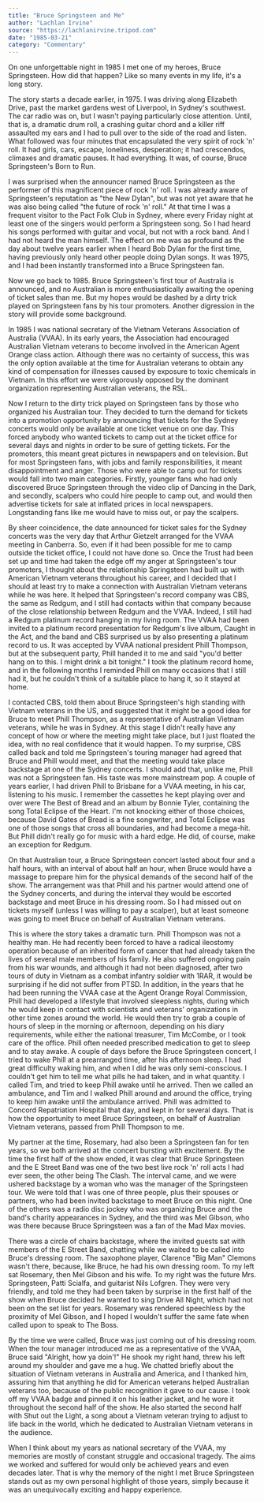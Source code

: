 ```yaml
---
title: "Bruce Springsteen and Me"
author: "Lachlan Irvine"
source: "https://lachlanirvine.tripod.com"
date: "1985-03-21"
category: "Commentary"
---
```


On one unforgettable night in 1985 I met one of my heroes, Bruce Springsteen. How did that happen? Like so many events in my life, it's a long story.

The story starts a decade earlier, in 1975. I was driving along Elizabeth Drive, past the market gardens west of Liverpool, in Sydney's southwest. The car radio was on, but I wasn't paying particularly close attention. Until, that is, a dramatic drum roll, a crashing guitar chord and a killer riff assaulted my ears and I had to pull over to the side of the road and listen. What followed was four minutes that encapsulated the very spirit of rock 'n' roll. It had girls, cars, escape, loneliness, desperation; it had crescendos, climaxes and dramatic pauses. It had everything. It was, of course, Bruce Springsteen's Born to Run.

I was surprised when the announcer named Bruce Springsteen as the performer of this magnificent piece of rock 'n' roll. I was already aware of Springsteen's reputation as "the New Dylan", but was not yet aware that he was also being called "the future of rock 'n' roll." At that time I was a frequent visitor to the Pact Folk Club in Sydney, where every Friday night at least one of the singers would perform a Springsteen song. So I had heard his songs performed with guitar and vocal, but not with a rock band. And I had not heard the man himself. The effect on me was as profound as the day about twelve years earlier when I heard Bob Dylan for the first time, having previously only heard other people doing Dylan songs. It was 1975, and I had been instantly transformed into a Bruce Springsteen fan.

Now we go back to 1985. Bruce Springsteen's first tour of Australia is announced, and no Australian is more enthusiastically awaiting the opening of ticket sales than me. But my hopes would be dashed by a dirty trick played on Springsteen fans by his tour promoters. Another digression in the story will provide some background.

In 1985 I was national secretary of the Vietnam Veterans Association of Australia (VVAA). In its early years, the Association had encouraged Australian Vietnam veterans to become involved in the American Agent Orange class action. Although there was no certainty of success, this was the only option available at the time for Australian veterans to obtain any kind of compensation for illnesses caused by exposure to toxic chemicals in Vietnam. In this effort we were vigorously opposed by the dominant organization representing Australian veterans, the RSL.

Now I return to the dirty trick played on Springsteen fans by those who organized his Australian tour. They decided to turn the demand for tickets into a promotion opportunity by announcing that tickets for the Sydney concerts would only be available at one ticket venue on one day. This forced anybody who wanted tickets to camp out at the ticket office for several days and nights in order to be sure of getting tickets. For the promoters, this meant great pictures in newspapers and on television. But for most Springsteen fans, with jobs and family responsibilities, it meant disappointment and anger. Those who were able to camp out for tickets would fall into two main categories. Firstly, younger fans who had only discovered Bruce Springsteen through the video clip of Dancing in the Dark, and secondly, scalpers who could hire people to camp out, and would then advertise tickets for sale at inflated prices in local newspapers. Longstanding fans like me would have to miss out, or pay the scalpers.

By sheer coincidence, the date announced for ticket sales for the Sydney concerts was the very day that Arthur Gietzelt arranged for the VVAA meeting in Canberra. So, even if it had been possible for me to camp outside the ticket office, I could not have done so. Once the Trust had been set up and time had taken the edge off my anger at Springsteen's tour promoters, I thought about the relationship Springsteen had built up with American Vietnam veterans throughout his career, and I decided that I should at least try to make a connection with Australian Vietnam veterans while he was here. It helped that Springsteen's record company was CBS, the same as Redgum, and I still had contacts within that company because of the close relationship between Redgum and the VVAA. Indeed, I still had a Redgum platinum record hanging in my living room. The VVAA had been invited to a platinum record presentation for Redgum's live album, Caught in the Act, and the band and CBS surprised us by also presenting a platinum record to us. It was accepted by VVAA national president Phill Thompson, but at the subsequent party, Phill handed it to me and said "you'd better hang on to this. I might drink a bit tonight." I took the platinum record home, and in the following months I reminded Phill on many occasions that I still had it, but he couldn't think of a suitable place to hang it, so it stayed at home.

I contacted CBS, told them about Bruce Springsteen's high standing with Vietnam veterans in the US, and suggested that it might be a good idea for Bruce to meet Phill Thompson, as a representative of Australian Vietnam veterans, while he was in Sydney. At this stage I didn't really have any concept of how or where the meeting might take place, but I just floated the idea, with no real confidence that it would happen. To my surprise, CBS called back and told me Springsteen's touring manager had agreed that Bruce and Phill would meet, and that the meeting would take place backstage at one of the Sydney concerts. I should add that, unlike me, Phill was not a Springsteen fan. His taste was more mainstream pop. A couple of years earlier, I had driven Phill to Brisbane for a VVAA meeting, in his car, listening to his music. I remember the cassettes he kept playing over and over were The Best of Bread and an album by Bonnie Tyler, containing the song Total Eclipse of the Heart. I'm not knocking either of those choices, because David Gates of Bread is a fine songwriter, and Total Eclipse was one of those songs that cross all boundaries, and had become a mega-hit. But Phill didn't really go for music with a hard edge. He did, of course, make an exception for Redgum.

On that Australian tour, a Bruce Springsteen concert lasted about four and a half hours, with an interval of about half an hour, when Bruce would have a massage to prepare him for the physical demands of the second half of the show. The arrangement was that Phill and his partner would attend one of the Sydney concerts, and during the interval they would be escorted backstage and meet Bruce in his dressing room. So I had missed out on tickets myself (unless I was willing to pay a scalper), but at least someone was going to meet Bruce on behalf of Australian Vietnam veterans.

This is where the story takes a dramatic turn. Phill Thompson was not a healthy man. He had recently been forced to have a radical ileostomy operation because of an inherited form of cancer that had already taken the lives of several male members of his family. He also suffered ongoing pain from his war wounds, and although it had not been diagnosed, after two tours of duty in Vietnam as a combat infantry soldier with 1RAR, it would be surprising if he did not suffer from PTSD. In addition, in the years that he had been running the VVAA case at the Agent Orange Royal Commission, Phill had developed a lifestyle that involved sleepless nights, during which he would keep in contact with scientists and veterans' organizations in other time zones around the world. He would then try to grab a couple of hours of sleep in the morning or afternoon, depending on his diary requirements, while either the national treasurer, Tim McCombe, or I took care of the office. Phill often needed prescribed medication to get to sleep and to stay awake. A couple of days before the Bruce Springsteen concert, I tried to wake Phill at a prearranged time, after his afternoon sleep. I had great difficulty waking him, and when I did he was only semi-conscious. I couldn't get him to tell me what pills he had taken, and in what quantity. I called Tim, and tried to keep Phill awake until he arrived. Then we called an ambulance, and Tim and I walked Phill around and around the office, trying to keep him awake until the ambulance arrived. Phill was admitted to Concord Repatriation Hospital that day, and kept in for several days. That is how the opportunity to meet Bruce Springsteen, on behalf of Australian Vietnam veterans, passed from Phill Thompson to me.

My partner at the time, Rosemary, had also been a Springsteen fan for ten years, so we both arrived at the concert bursting with excitement. By the time the first half of the show ended, it was clear that Bruce Springsteen and the E Street Band was one of the two best live rock 'n' roll acts I had ever seen, the other being The Clash. The interval came, and we were ushered backstage by a woman who was the manager of the Springsteen tour. We were told that I was one of three people, plus their spouses or partners, who had been invited backstage to meet Bruce on this night. One of the others was a radio disc jockey who was organizing Bruce and the band's charity appearances in Sydney, and the third was Mel Gibson, who was there because Bruce Springsteen was a fan of the Mad Max movies.

There was a circle of chairs backstage, where the invited guests sat with members of the E Street Band, chatting while we waited to be called into Bruce's dressing room. The saxophone player, Clarence "Big Man" Clemons wasn't there, because, like Bruce, he had his own dressing room. To my left sat Rosemary, then Mel Gibson and his wife. To my right was the future Mrs. Springsteen, Patti Scialfa, and guitarist Nils Lofgren. They were very friendly, and told me they had been taken by surprise in the first half of the show when Bruce decided he wanted to sing Drive All Night, which had not been on the set list for years. Rosemary was rendered speechless by the proximity of Mel Gibson, and I hoped I wouldn't suffer the same fate when called upon to speak to The Boss.

By the time we were called, Bruce was just coming out of his dressing room. When the tour manager introduced me as a representative of the VVAA, Bruce said "Alright, how ya doin'!" He shook my right hand, threw his left around my shoulder and gave me a hug. We chatted briefly about the situation of Vietnam veterans in Australia and America, and I thanked him, assuring him that anything he did for American veterans helped Australian veterans too, because of the public recognition it gave to our cause. I took off my VVAA badge and pinned it on his leather jacket, and he wore it throughout the second half of the show. He also started the second half with Shut out the Light, a song about a Vietnam veteran trying to adjust to life back in the world, which he dedicated to Australian Vietnam veterans in the audience.

When I think about my years as national secretary of the VVAA, my memories are mostly of constant struggle and occasional tragedy. The aims we worked and suffered for would only be achieved years and even decades later. That is why the memory of the night I met Bruce Springsteen stands out as my own personal highlight of those years, simply because it was an unequivocally exciting and happy experience.